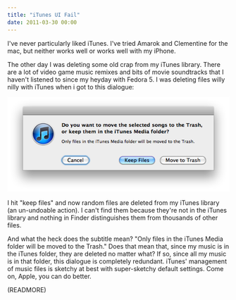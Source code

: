 ```yaml
---
title: "iTunes UI Fail"
date: 2011-03-30 00:00
---
```


I've never particularly liked iTunes. I've tried Amarok and Clementine for the mac, but neither works well or works well with my iPhone.

The other day I was deleting some old crap from my iTunes library. There are a lot of video game music remixes and bits of movie soundtracks that I haven't listened to since my heyday with Fedora 5. I was deleting files willy nilly with iTunes when i got to this dialogue:

 ![](/img/import/blog/2011/03/itunes-ui-fail/8EFCFD7D5E9D476693143FBD53443944.png)

I hit "keep files" and now random files are deleted from my iTunes library (an un-undoable action). I can't find them because they're not in the iTunes library and nothing in Finder distinguishes them from thousands of other files.

And what the heck does the subtitle mean? "Only files in the iTunes Media folder will be moved to the Trash." Does that mean that, since my music is in the iTunes folder, they are deleted no matter what? If so, since all my music is in that folder, this dialogue is completely redundant. iTunes' management of music files is sketchy at best with super-sketchy default settings. Come on, Apple, you can do better.

(READMORE)
